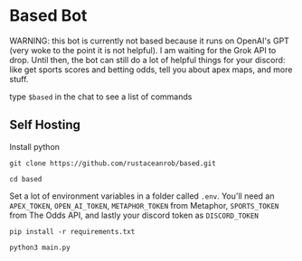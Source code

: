 # Based Bot

WARNING: this bot is currently not based because it runs on OpenAI's GPT (very woke to the point it is not helpful). I am waiting for the Grok API to drop. Until then, the bot can still do a lot of helpful things for your discord: like get sports scores and betting odds, tell you about apex maps, and more stuff.

type `$based` in the chat to see a list of commands

## Self Hosting

Install python

`git clone https://github.com/rustaceanrob/based.git`

`cd based`

Set a lot of environment variables in a folder called `.env`. You'll need an `APEX_TOKEN`, `OPEN_AI_TOKEN`, `METAPHOR_TOKEN` from Metaphor, `SPORTS_TOKEN` from The Odds API, and lastly your discord token as `DISCORD_TOKEN`

`pip install -r requirements.txt`

`python3 main.py`
